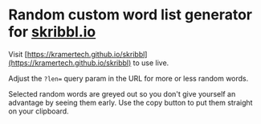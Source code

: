 # Random custom word list generator for [skribbl.io](https://skribbl.io/)

Visit [https://kramertech.github.io/skribbl](https://kramertech.github.io/skribbl) to use live.

Adjust the `?len=` query param in the URL for more or less random words.

Selected random words are greyed out so you don't give yourself an advantage by seeing them early. Use the copy button to put them straight on your clipboard.
